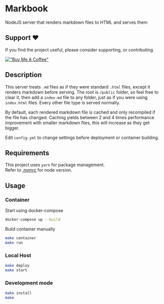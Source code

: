 # Markbook

NodeJS server that renders markdown files to HTML and serves them

## Support ❤️

If you find the project useful, please consider supporting, or contributing.

[!["Buy Me A Coffee"](https://www.buymeacoffee.com/assets/img/custom_images/orange_img.png)](https://www.buymeacoffee.com/dubniczky)

## Description

This server treats `.md` files as if they were standard `.html` files, except it renders markdown before serving. The root is `/public` folder, so feel free to clear it, then add a `index.md` file to any folder, just as if you were using `index.html` files. Every other file type is served normally.

By default, each rendered markdown file is cached and only recompiled if the file has changed. Caching yields between 2 and 4 times performance improvement with smaller markdown files, this will increase as they get bigger.

Edit `config.yml` to change settings before deployment or container building.

## Requirements

This project uses `yarn` for package management.  
Refer to [.nvmrc](./.nvmrc) for node version.

## Usage

### Container

Start using docker-compose

```bash
docker-compose up --build
```

Build container manually

```bash
make container
make run
```

### Local Host

```bash
make deploy
make start
```

### Development mode

```bash
make install
make
```
